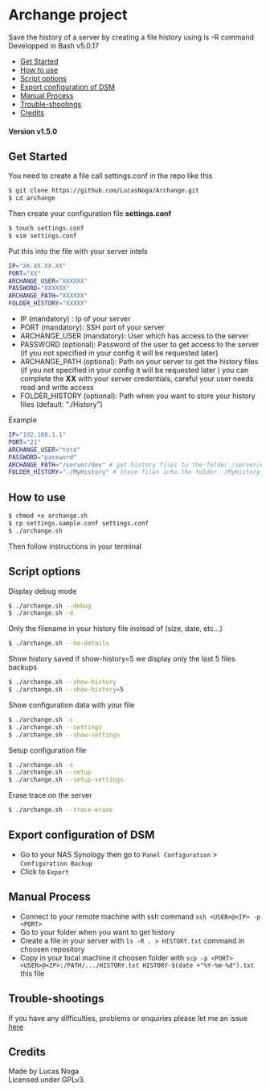 # Archange project

Save the history of a server by creating a file history using ls -R command  
Developped in Bash v5.0.17

- [Get Started](#get-started)
- [How to use](#how-to-use)
- [Script options](#script-options)
- [Export configuration of DSM](#export-configuration-of-dsm)
- [Manual Process](#manual-process)
- [Trouble-shootings](#trouble-shootings)
- [Credits](#credits)

#### Version v1.5.0

## Get Started

You need to create a file call settings.conf in the repo like this

```bash
$ git clone https://github.com/LucasNoga/Archange.git
$ cd archange
```

Then create your configuration file **settings.conf**

```bash
$ touch settings.conf
$ vim settings.conf
```

Put this into the file with your server intels

```bash
IP="XX.XX.XX.XX"
PORT="XX"
ARCHANGE_USER="XXXXXX"
PASSWORD="XXXXXX"
ARCHANGE_PATH="XXXXXX"
FOLDER_HISTORY="XXXXX"
```

- IP (mandatory) : Ip of your server
- PORT (mandatory): SSH port of your server
- ARCHANGE_USER (mandatory): User which has access to the server
- PASSWORD (optional): Password of the user to get access to the server (if you not specified in your config it will be requested later)
- ARCHANGE_PATH (optional): Path on your server to get the history files (if you not specified in your config it will be requested later )
  you can complete the **XX** with your server credentials, careful your user needs read and write access
- FOLDER_HISTORY (optional): Path when you want to store your history files (default: "./History")

Example

```bash
IP="192.168.1.1"
PORT="21"
ARCHANGE_USER="toto"
PASSWORD="password"
ARCHANGE_PATH="/server/dev" # get history files to the folder /server/dev
FOLDER_HISTORY="./MyHistory" # Store files into the folder ./MyHistory
```

## How to use

```bash
$ chmod +x archange.sh
$ cp settings.sample.conf settings.conf
$ ./archange.sh
```

Then follow instructions in your terminal

## Script options

Display debug mode

```bash
$ ./archange.sh --debug
$ ./archange.sh -d
```

Only the filename in your history file instead of (size, date, etc...)

```bash
$ ./archange.sh --no-details
```

Show history saved if show-history=5 we display only the last 5 files backups

```bash
$ ./archange.sh --show-history
$ ./archange.sh --show-history=5
```

Show configuration data with your file

```bash
$ ./archange.sh -c
$ ./archange.sh --settings
$ ./archange.sh --show-settings
```

Setup configuration file

```bash
$ ./archange.sh -s
$ ./archange.sh --setup
$ ./archange.sh --setup-settings
```

Erase trace on the server

```bash
$ ./archange.sh --trace-erase
```

## Export configuration of DSM

- Go to your NAS Synology then go to `Panel Configuration` > `Configuration Backup`
- Click to `Export`

## Manual Process

- Connect to your remote machine with ssh command `ssh <USER>@<IP> -p <PORT>`
- Go to your folder when you want to get history
- Create a file in your server with `ls -R . > HISTORY.txt` command in choosen repository
- Copy in your local machine it choosen folder with `scp -p <PORT> <USER>@<IP>:/PATH/.../HISTORY.txt HISTORY-$(date +"%Y-%m-%d").txt` this file

## Trouble-shootings

If you have any difficulties, problems or enquiries please let me an issue [here](https://github.com/LucasNoga/Archange/issues/new)

## Credits

Made by Lucas Noga  
Licensed under GPLv3.
